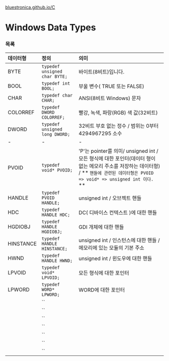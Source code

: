 [bluestronica.github.io/C](https://bluestronica.github.io/WindowsAPI)


# Windows Data Types


### 목록

| 데이터형 | 정의 | 의미 |
|:---|:---|:---|
|BYTE|`typedef unsigned char BYTE;`|바이트(8비트)입니다.|
|BOOL|`typedef int BOOL;`|부울 변수( TRUE 또는 FALSE)|
|CHAR|`typedef char CHAR;`|ANSI(8비트 Windows) 문자|
|COLORREF|`typedef DWORD COLORREF;`|빨강, 녹색, 파랑(RGB) 색 값(32비트)|
|DWORD|`typedef unsigned long DWORD;`|32비트 부호 없는 정수 / 범위는 0부터 4294967295 소수|
|-|-|-|
|PVOID|`typedef void* PVOID;`|'P'는 pointer를 의미/ unsigned int / 모든 형식에 대한 포인터(데이터 형이 없는 메모리 주소를 저장하는 데이터형) / ** `핸들에 관련된 데이터형은 PVOID => void* => unsigned int 이다.` **|
|HANDLE|`typedef PVOID HANDLE;`|unsigned int / 오브젝트 핸들|
|HDC|`typedef HANDLE HDC;`|DC( 디바이스 컨텍스트 )에 대한 핸들|
|HGDIOBJ|`typedef HANDLE HGDIOBJ;`|GDI 개체에 대한 핸들|
|HINSTANCE|`typedef HANDLE HINSTANCE;`|unsigned int / 인스턴스에 대한 핸들 / 메모리에 있는 모듈의 기본 주소|
|HWND|`typedef HANDLE HWND;`|unsigned int / 윈도우에 대한 핸들|
|LPVOID|`typedef void* LPVOID;`|모든 형식에 대한 포인터|
|LPWORD|`typedef WORD* LPWORD;`|WORD에 대한 포인터|
||``||
||``||
||``||
||``||
||``||
||``||
||``||


